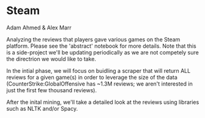 # Steam

Adam Ahmed & Alex Marr

Analyzing the reviews that players gave various games on the Steam platform.  Please see the 'abstract' notebook for more details.  Note that this is a side-project we'll be updating periodically as we are not competely sure the directrion we would like to take.

In the intial phase, we will focus on buidling a scraper that will return ALL reviews for a given game(s) in order to leverage the size of the data (CounterStrike:GlobalOffensive has ~1.3M reviews; we aren't interested in just the first few thousand reviews).

After the inital mining, we'll take a detailed look at the reviews using libraries such as NLTK and/or Spacy.
